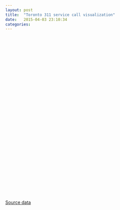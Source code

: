 ```yaml
---
layout: post
title:  "Toronto 311 service call visualization"
date:   2015-04-03 23:10:34
categories: 
---
```


<link rel="stylesheet" href="http://cdn.leafletjs.com/leaflet-0.7.3/leaflet.css" />
<link rel="stylesheet" href="/311/css/metricsgraphics.css" />

<style>

path { 
  fill: #777;
  fill-opacity: 0.5;
  stroke: #999;
  stroke-width: 0.5;
}
path:hover {
  fill: #00f;
  fill-opacity: 0.8;
}

.fsa-label {
  fill: #000;
  font-size: 12px;
  font-weight: 300;
  text-anchor: middle;
}
.d3-tip {
  line-height: 1;
  font-weight: bold;
  padding: 12px;
  background: rgba(0, 0, 0, 0.8);
  color: #fff;
  border-radius: 2px;
}

/* Creates a small triangle extender for the tooltip */
.d3-tip:after {
  box-sizing: border-box;
  display: inline;
  font-size: 10px;
  width: 100%;
  line-height: 1;
  color: rgba(0, 0, 0, 0.8);
  content: "\25BC";
  position: absolute;
  text-align: center;
}

/* Style northward tooltips differently */
.d3-tip.n:after {
  margin: -1px 0 0 0;
  top: 100%;
  left: 0;
}

#map-container {
  width: 1200px;
  height: 500px;
}

#map {
  display: inline-block;
  width: 700px;
  height: 500px;
}

#types {
  display: inline-block;
  width: 400px;
  height: 500px;
}

ul{ 
  width: 400px;
  height: 500px;
  overflow:hidden; 
  overflow-y:scroll;
}

li:hover{
  color: #00f;
}
::-webkit-scrollbar {
    -webkit-appearance: none;
    width: 7px;
}
::-webkit-scrollbar-thumb {
    border-radius: 4px;
    background-color: rgba(0,0,0,.5);
    -webkit-box-shadow: 0 0 1px rgba(255,255,255,.5);
}

.legend {
  width: 200px;
  height: 40px;
}
#colorLegend .colorlegend-labels {
  font-size: 9px;
  fill: #888;
}

</style>

<div id="map-container">
  <div id="colorLegend" class="legend"></div>
  <div id="map"></div>
  <div id="types"></div>
</div>

<div id="timeSeries"></div>

<script src="http://d3js.org/d3.v3.min.js"></script>
<script src="http://d3js.org/topojson.v1.min.js"></script>
<script src="http://d3js.org/queue.v1.min.js"></script>
<script src="http://cdn.leafletjs.com/leaflet-0.7.3/leaflet.js"></script>
<script src="http://labratrevenge.com/d3-tip/javascripts/d3.tip.v0.6.3.js"></script>
<script src="/311/js/metricsgraphics.min.js"></script>
<script src="/311/js/colorlegend.js"></script>

<script>

var map = L.map('map').setView([43.708, -79.3703], 11);

L.tileLayer('http://{s}.tiles.mapbox.com/v4/{mapId}/{z}/{x}/{y}.png?access_token={token}', {
    attribution: 'Map data &copy; <a href="http://openstreetmap.org">OpenStreetMap</a> contributors, <a href="http://creativecommons.org/licenses/by-sa/2.0/">CC-BY-SA</a>, Imagery © <a href="http://mapbox.com">Mapbox</a>',
    maxZoom: 18,
    mapId: 'rhydomako.ll5lnog4',
    token: 'pk.eyJ1Ijoicmh5ZG9tYWtvIiwiYSI6IkZXN0k5em8ifQ.-ZW6vi94OM65M4xGlShDjA'
}).addTo(map);

//
// D3 code for the svg overlayPane
//
var svg = d3.select(map.getPanes().overlayPane).append("svg"),
    g = svg.append("g").attr("class", "leaflet-zoom-hide");

//
// Colour scale
//
var color = d3.scale.linear()
    .domain([0,1.2])
    .range(["#fff7ec", "#7f0000"]);

//
// Tool tip
//
var tip = d3.tip()
  .attr('class', 'd3-tip')
  .offset([-5, 0])
  .html(function(d) {
    return "<strong>Total number of service requests:</strong> <span style='color:red'>" + d.properties['All'] + "</span><br> \
            <strong>Population:</strong> <span style='color:red'>" + d.properties.Population + "</span><br> \
            <strong>Average service requests per resident:</strong> <span style='color:red'>" + (d.properties.All/d.properties.Population).toFixed(2) + "</span>";
  });
svg.call(tip);

//
// Load data
//
queue()
    .defer(d3.csv,  "/311/request_types.csv")
    .defer(d3.json, "/311/fsas.json")
    .await(initMap);

//
// Make the map
//
function initMap(error, request_types, fsas) {

    var onFocus = 'All';

    fsaFeatures = topojson.feature(fsas, fsas.objects.fsas).features;

    toplist = d3.select("#types").append("ul");
    toplist.selectAll("li")
        .data(request_types)
      .enter()
        .append("li")
        .text(function(d){ return d.request_types; })
        .on("click", function(d) { fillFSAs(d.request_types);  });

    var transform = d3.geo.transform({point: projectPoint}),
      path = d3.geo.path().projection(transform);

    var labels = g.selectAll('.fsa-label')
        .data(fsaFeatures)
      .enter().append('text')
        .attr("class", function(d) { return "fsa-label " + d.id; })
        .attr("transform", function(d) { return "translate(" + path.centroid(d) + ")"; })
        .attr("dy", ".20em")
        .text(function(d) { return d.id; });

    var feature = g.selectAll('path')
        .data(fsaFeatures)
      .enter()
        .append("path")
        .style("fill", function(d) { return color(d.properties['All']/d.properties.Population); })
        .attr("d", path)
        .on('mouseover', tip.show)
        .on('mouseout', tip.hide)
        .on('click', plotTS);

    colorlegend("#colorLegend", color, "linear", {});

    function fillFSAs(selected) {
        onFocus = selected;

        // rescale colours
        var a = d3.max( fsaFeatures.map( function(d) { return +d.properties[selected]/d.properties.Population; } )); 
        color.domain([0,a]);

        g.selectAll('path')
            .data(fsaFeatures)
            .style("fill", function(d) { return color(d.properties[selected]/d.properties.Population); });

        tip.html(function(d) {
            return "<strong>Total number of <span style='color:red'>"+ selected +"</span> requests:</strong> <span style='color:red'>" + d.properties[selected] + "</span><br> \
            <strong>Population:</strong> <span style='color:red'>" + d.properties.Population + "</span><br> \
            <strong>Average service requests per resident:</strong> <span style='color:red'>" + (d.properties[selected]/d.properties.Population).toFixed(8) + "</span>";});

        //reset scale
        d3.select("#colorLegend").html("")
        colorlegend("#colorLegend", color, "linear", {});
    }

    // Reposition the SVG to cover the features.
    function reset() {
      var bounds = path.bounds(topojson.feature(fsas, fsas.objects.fsas)),
          topLeft = bounds[0],
          bottomRight = bounds[1];

      svg .attr("width", bottomRight[0] - topLeft[0])
          .attr("height", bottomRight[1] - topLeft[1])
          .style("left", topLeft[0] + "px")
          .style("top", topLeft[1] + "px");

      g.attr("transform", "translate(" + -topLeft[0] + "," + -topLeft[1] + ")");

      feature.attr("d", path);
      labels.attr("transform", function(d) { return "translate(" + path.centroid(d) + ")"; })
          .style("font-size", function(d) { return (2*( map.getZoom() - 11) + 12) + "px" });
    }

    //
    // Timeseries
    //
    function plotTS(x) {

        d3.csv("/311/"+x.id+".csv", function(error, data) {
            if (error) return console.error(error);

            data = MG.convert.date(data, 'date', '%Y-%m-%d');
            data.forEach(function(d){ d['value'] = +d['value']; });

            MG.data_graphic({
              data: data,
              right: 40,
              left:  90,
              bottom: 50,
              width: 1000,
              height: 300,
              target: '#timeSeries',
              title: x.id,
              x_accessor: 'date',
              y_accessor: 'value',
              y_label: 'Number of service requests',
              show_confidence_band: ['lower', 'upper'],
            });
        });
    }

    function projectPoint(x, y) {
      var point = map.latLngToLayerPoint(new L.LatLng(y, x));
      this.stream.point(point.x, point.y);
    }

    //
    // Initialize functions
    //
    plotTS({'id':'all'});
    map.on("viewreset", reset);
    reset();
}


</script>

[Source data](http://www1.toronto.ca/wps/portal/contentonly?vgnextoid=3cdebe037654f210VgnVCM1000003dd60f89RCRD&vgnextchannel=1a66e03bb8d1e310VgnVCM10000071d60f89RCRD)


